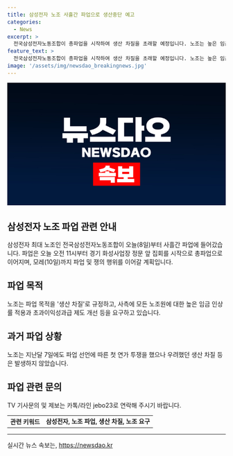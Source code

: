 ```yaml
---
title: 삼성전자 노조 사흘간 파업으로 생산중단 예고
categories:
  - News
excerpt: >
  전국삼성전자노동조합이 총파업을 시작하여 생산 차질을 초래할 예정입니다. 노조는 높은 임금 인상과 초과이익성과급 제도 개선을 요구하고 있으며, 사흘간의 파업 활동을 계획하고 있습니다. 이에 따라 경기 화성사업장에서 집회를 시작으로 파업에 돌입했으며, 파업으로 인한 생산 차질을 우려한 사안은 이전과 다를 것으로 보입니다.
feature_text: >
  전국삼성전자노동조합이 총파업을 시작하여 생산 차질을 초래할 예정입니다. 노조는 높은 임금 인상과 초과이익성과급 제도 개선을 요구하고 있으며, 사흘간의 파업 활동을 계획하고 있습니다. 이에 따라 경기 화성사업장에서 집회를 시작으로 파업에 돌입했으며, 파업으로 인한 생산 차질을 우려한 사안은 이전과 다를 것으로 보입니다.
image: '/assets/img/newsdao_breakingnews.jpg'
---
```


<p><img src="/assets/img/newsdao_breakingnews.jpg" alt="ranknews 속보" /></p>

<h2>삼성전자 노조 파업 관련 안내</h2>

<p data-ke-size="size16">삼성전자 최대 노조인 전국삼성전자노동조합이 오늘(8일)부터 사흘간 파업에 들어갔습니다. 파업은 오늘 오전 11시부터 경기 화성사업장 정문 앞 집회를 시작으로 총파업으로 이어지며, 모레(10일)까지 파업 및 쟁의 행위를 이어갈 계획입니다.</p>

<h2 data-ke-size="size26">파업 목적</h2>

<p data-ke-size="size16">노조는 파업 목적을 '생산 차질'로 규정하고, 사측에 모든 노조원에 대한 높은 임금 인상률 적용과 초과이익성과급 제도 개선 등을 요구하고 있습니다.</p>

<h2 data-ke-size="size26">과거 파업 상황</h2>

<p data-ke-size="size16">노조는 지난달 7일에도 파업 선언에 따른 첫 연가 투쟁을 했으나 우려했던 생산 차질 등은 발생하지 않았습니다.</p>

<h2 data-ke-size="size26">파업 관련 문의</h2>

<p data-ke-size="size16">TV 기사문의 및 제보는 카톡/라인 jebo23로 연락해 주시기 바랍니다.</p>

<table>
  <tr>
    <th>관련 키워드</th>
    <td style="text-align: center; height: 17px;"><b>삼성전자, 노조 파업, 생산 차질, 노조 요구</b></td>
  </tr>
</table>

<hr>
실시간 뉴스 속보는, <a href="https://newsdao.kr" rel="dofollow">https://newsdao.kr</a>


